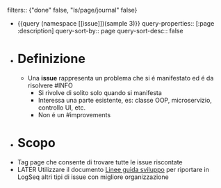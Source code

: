 filters:: {"done" false, "ls/page/journal" false}

- {{query (namespace [[issue]])(sample 3)}}
  query-properties:: [:page :description]
  query-sort-by:: page
  query-sort-desc:: false
- # Definizione
	- Una **issue** rappresenta un problema che si é manifestato ed é da risolvere #INFO
		- Si rivolve di solito solo quando si manifesta
		- Interessa una parte esistente, es: classe OOP, microservizio, controllo UI, etc.
		- Non é un #improvements
- # Scopo
- Tag page che consente di trovare tutte le issue riscontate
- LATER Utilizzare il documento [Linee guida sviluppo](https://docs.google.com/document/d/1a7bF6bTtYzgwUMKCcsmfhycHUbsjbBHsOpT1MGEvvNg/edit?pli=1#heading=h.qb8anohdadd2) per riportare in LogSeq altri tipi di issue con migliore organizzazione